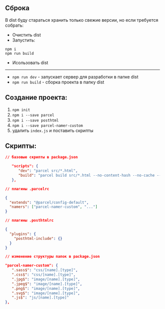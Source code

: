 ## Сброка
В dist буду стараться хранить только свежие версии, но если требуется собрать: 
- Очистить dist 
- Запустить:
```shell
npm i
npm run build
```
- Исользовать dist

______

- `npm run dev` - запускает сервер для разработки в папке dist
- `npm run build` - сборка проекта в папку dist

## Создание проекта: 
1. `npm init`
2. `npm i --save parcel`
3. `npm i --save posthtml`
4. `npm i --save parcel-namer-custom`
5. удалить `index.js` и поставить скрипты

## Скрипты: 
```json
// базовые скрипты в package.json

   "scripts": {
      "dev": "parcel src/*.html",
      "build": "parcel build src/*.html --no-content-hash --no-cache --no-source-maps --no-optimize --no-scope-hoist --dist-dir build --public-url ."
   },
```


```json
// плагины .parcelrc

{
  "extends": "@parcel/config-default",
  "namers": ["parcel-namer-custom", "..."]
}
```


```json
// плагины .posthtmlrc

{
  "plugins": {
    "posthtml-include": {}
  }
}
```

```json
// изменение структуры папок в package.json

"parcel-namer-custom": {
   ".sass$": "css/[name].[type]",
   ".css$": "css/[name].[type]",
   ".jpg$": "image/[name].[type]",
   ".jpeg$": "image/[name].[type]",
   ".png$": "image/[name].[type]",
   ".svg$": "image/[name].[type]",
   ".js$": "js/[name].[type]"
},
```
